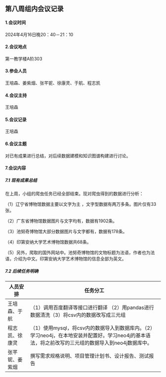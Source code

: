 ## 第八周组内会议记录

#### **1.会议时间**

2024年4月16日晚20：40－21：10

#### **2.会议地点**

第一教学楼A阶303

#### **3.参会人员**

王培森、姜紫烟、张芊铌、徐康灵、于航、程志凯            

#### **4.会议主持**

王培森

#### **5.会议记录**

王培森

#### **6.会议主题**

对已有成果进行总结，对后续数据建模和知识图谱构建进行讨论。

#### **7.会议内容**

##### **7.1 现有成果总结**

在上周，小组的爬虫任务已经全部结束。现对爬虫得到的数据进行分析：

（1）辽宁省博物馆数据主要以文字为主 ，文字型数据有两万多条。图片仅有33张。

（2）广东省博物馆数据图片与文字均有，数据有1902条。

（3）池努奇博物馆大部分数据图片与文字都有，数据有178条。

（4）印第安纳大学艺术博物馆数据共68条。

（5）另外，爬取的国外网站中。池努奇博物馆的文物标题为法语，作者也为法语，介绍为中文。印第安纳大学艺术博物馆的信息全部为英文。



##### **7.2 后续任务明确**

| 人员安排       | 任务分工                                                     |
| -------------- | ------------------------------------------------------------ |
| 王培森、于航   | （1）调用百度翻译等接口进行翻译 （2）用pandas进行数据清洗（3）将csv内的数据改写成三元组 |
| 程志凯、徐康灵 | （1）使用mysql，将csv内的数据导入到数据库内。（2）学习neo4j，在本地安装并配置好。学习neo4j的基本语法，将之前改写的三元组的数据导入到neo4j数据库中。 |
| 张芊铌、姜紫烟 | 撰写需求规格说明、项目管理计划书、设计报告、测试报告         |







 









